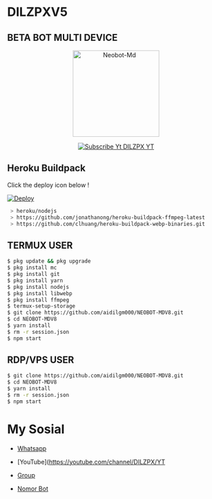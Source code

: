 # DILZPXV5
## BETA BOT MULTI DEVICE

<p align="center">
<img src="https://encrypted-tbn0.gstatic.com/images?q=tbn:ANd9GcRQMbpnB0PY8P1Ot5I_2-01Xdnhq4xJuctJxQ&usqp=CAU" alt="Neobot-Md" width="200"/>

<p align="center">
    <a href="https://aidilgm000.github.io">
        <img
            src="https://readme-typing-svg.herokuapp.com?size=15&width=280&lines=DILZPX-BOT+By+DIZPPX+YT+🙏"
            alt="Subscribe Yt DILZPX YT"
        />
    </a>
</p>

## Heroku Buildpack

Click the deploy icon below !

[![Deploy](https://www.herokucdn.com/deploy/button.svg)](https://heroku.com/deploy?template=https://github.com/Lexxy24/NEOBOT-MDV8)

```bash
 > heroku/nodejs
 > https://github.com/jonathanong/heroku-buildpack-ffmpeg-latest
 > https://github.com/clhuang/heroku-buildpack-webp-binaries.git
```

## TERMUX USER
```bash
$ pkg update && pkg upgrade
$ pkg install mc
$ pkg install git
$ pkg install yarn
$ pkg install nodejs
$ pkg install libwebp
$ pkg install ffmpeg
$ termux-setup-storage
$ git clone https://github.com/aidilgm000/NEOBOT-MDV8.git
$ cd NEOBOT-MDV8
$ yarn install
$ rm -r session.json
$ npm start
```

## RDP/VPS USER
```bash 
$ git clone https://github.com/aidilgm000/NEOBOT-MDV8.git
$ cd NEOBOT-MDV8
$ yarn install
$ rm -r session.json
$ npm start
```

# My Sosial
- [Whatsapp](https://wa.me/6281380448281)

- [YouTube](https://youtube.com/channel/DILZPX/YT
- [Group](https://chat.whatsapp.com/E3zewfxrc5pKE6Rzb3BuqG)
- [Nomor Bot](https://wa.me/6285724331475)

